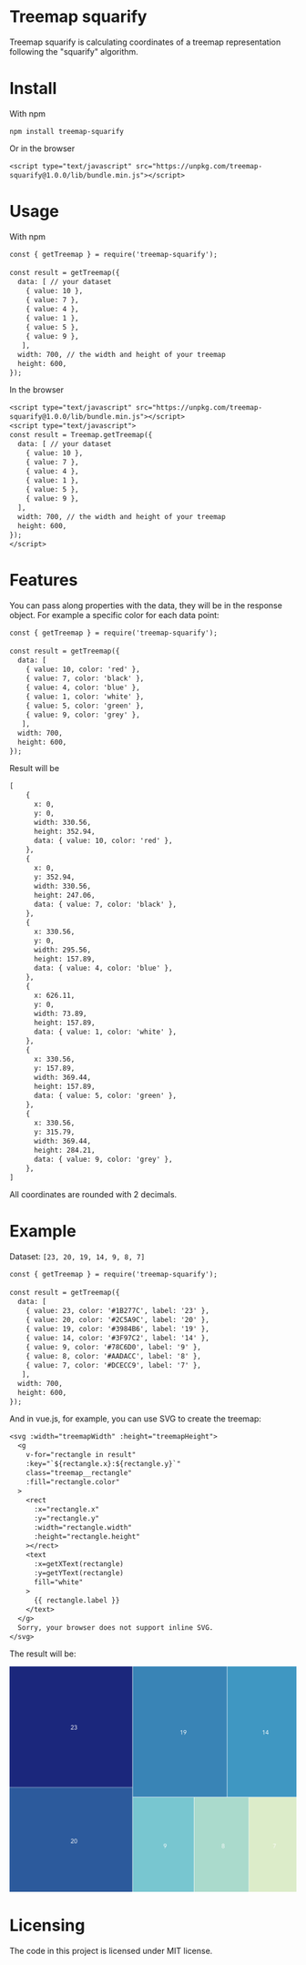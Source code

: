 # Treemap squarify
Treemap squarify is calculating coordinates of a treemap representation following the "squarify" algorithm.

# Install

With npm
```
npm install treemap-squarify
```
Or in the browser
```
<script type="text/javascript" src="https://unpkg.com/treemap-squarify@1.0.0/lib/bundle.min.js"></script>
```

# Usage

With npm
```
const { getTreemap } = require('treemap-squarify');

const result = getTreemap({
  data: [ // your dataset
    { value: 10 },
    { value: 7 },
    { value: 4 },
    { value: 1 },
    { value: 5 },
    { value: 9 },
   ],
  width: 700, // the width and height of your treemap
  height: 600,
});
```

In the browser
```
<script type="text/javascript" src="https://unpkg.com/treemap-squarify@1.0.0/lib/bundle.min.js"></script>
<script type="text/javascript">
const result = Treemap.getTreemap({
  data: [ // your dataset
    { value: 10 },
    { value: 7 },
    { value: 4 },
    { value: 1 },
    { value: 5 },
    { value: 9 },
  ],
  width: 700, // the width and height of your treemap
  height: 600,
});
</script>
```

# Features

You can pass along properties with the data, they will be in the response object. For example a specific color for each data point:

```
const { getTreemap } = require('treemap-squarify');

const result = getTreemap({
  data: [
    { value: 10, color: 'red' },
    { value: 7, color: 'black' },
    { value: 4, color: 'blue' },
    { value: 1, color: 'white' },
    { value: 5, color: 'green' },
    { value: 9, color: 'grey' },
   ],
  width: 700,
  height: 600,
});
```

Result will be 
```
[
    {
      x: 0,
      y: 0,
      width: 330.56,
      height: 352.94,
      data: { value: 10, color: 'red' },
    },
    {
      x: 0,
      y: 352.94,
      width: 330.56,
      height: 247.06,
      data: { value: 7, color: 'black' },
    },
    {
      x: 330.56,
      y: 0,
      width: 295.56,
      height: 157.89,
      data: { value: 4, color: 'blue' },
    },
    {
      x: 626.11,
      y: 0,
      width: 73.89,
      height: 157.89,
      data: { value: 1, color: 'white' },
    },
    {
      x: 330.56,
      y: 157.89,
      width: 369.44,
      height: 157.89,
      data: { value: 5, color: 'green' },
    },
    {
      x: 330.56,
      y: 315.79,
      width: 369.44,
      height: 284.21,
      data: { value: 9, color: 'grey' },
    },
]
```

All coordinates are rounded with 2 decimals.

# Example

Dataset: `[23, 20, 19, 14, 9, 8, 7]`

```
const { getTreemap } = require('treemap-squarify');

const result = getTreemap({
  data: [
    { value: 23, color: '#1B277C', label: '23' },
    { value: 20, color: '#2C5A9C', label: '20' },
    { value: 19, color: '#3984B6', label: '19' },
    { value: 14, color: '#3F97C2', label: '14' },
    { value: 9, color: '#78C6D0', label: '9' },
    { value: 8, color: '#AADACC', label: '8' },
    { value: 7, color: '#DCECC9', label: '7' },
   ],
  width: 700,
  height: 600,
});
```
And in vue.js, for example, you can use SVG to create the treemap:
```
<svg :width="treemapWidth" :height="treemapHeight">
  <g
    v-for="rectangle in result"
    :key="`${rectangle.x}:${rectangle.y}`"
    class="treemap__rectangle"
    :fill="rectangle.color"
  >
    <rect
      :x="rectangle.x"
      :y="rectangle.y"
      :width="rectangle.width"
      :height="rectangle.height"
    ></rect>
    <text
      :x=getXText(rectangle)
      :y=getYText(rectangle)
      fill="white"
    >
      {{ rectangle.label }}
    </text>
  </g>
  Sorry, your browser does not support inline SVG.
</svg>
```

The result will be:

![](example/treemap.png)
# Licensing

The code in this project is licensed under MIT license.
